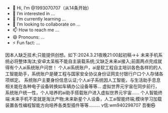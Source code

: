 - 👋 Hi, I’m @1993070707（从14条开始）
- 👀 I’m interested in ...
- 🌱 I’m currently learning ...
- 💞️ I’m looking to collaborate on ...
- 📫 How to reach me ...
- 😄 Pronouns: ...
- ⚡ Fun fact: ...

<!---
1993070707/1993070707 is a ✨ special ✨ repository because its `README.md` (this file) appears on your GitHub profile.
You can click the Preview link to take a look at your changes.
--->
因本人缺乏技术;只能提供创想。如下:2024.3.21夜晚21:00起初稿→↓
未来手机系统必将整体淘汰;安卓太呆板不能自主装载系统;又缺乏未来ai接入;前面两点完成就得有个人ai系统账户问世！
个人ai系统账户，ai是软工程自主培训各色各样的的人工智能助手，系统账户是硬工程与国家安全协议身份证网支付银行户口个人存储各项绑定。
系统账户主要身份信息认证;个人ai子系统因人工智能，与生活助手息息相关能在各种电子设备转换如车辆办公设备等等...
虚拟世界元宇宙在同步前行，系统账户统一性，个人培养的ai助手搭载账户进入虚拟世界元宇宙......
个人智能终端:未来手机不变就是淘汰产物;未来新星个人设备，人工ai智能终端;模块学习加载装置各性编程智能方向培养各类型插件等等.........
v信:wm940298707  吾衡㉿
